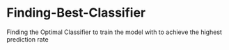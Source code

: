 # Finding-Best-Classifier
Finding the Optimal Classifier to train the model with to achieve the highest prediction rate
